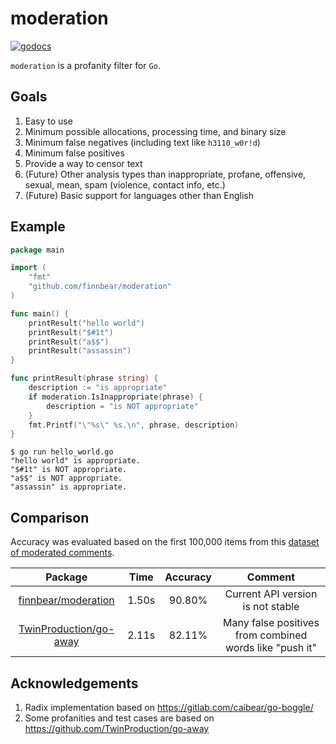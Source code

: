 # moderation

[![godocs](https://godoc.org/github.com/schollz/progressbar?status.svg)](https://godoc.org/github.com/finnbear/moderation)

`moderation` is a profanity filter for `Go`.

## Goals

1. Easy to use
2. Minimum possible allocations, processing time, and binary size
3. Minimum false negatives (including text like `h3110_w0r!d`)
4. Minimum false positives
5. Provide a way to censor text
6. (Future) Other analysis types than inappropriate, profane, offensive, sexual, mean, spam (violence, contact info, etc.)
7. (Future) Basic support for languages other than English

## Example
```go
package main

import (
	"fmt"
	"github.com/finnbear/moderation"
)

func main() {
	printResult("hello world")
	printResult("$#1t")
	printResult("a$$")
	printResult("assassin")
}

func printResult(phrase string) {
	description := "is appropriate"
	if moderation.IsInappropriate(phrase) {
		description = "is NOT appropriate"
	}
	fmt.Printf("\"%s\" %s.\n", phrase, description)
}

```

```console
$ go run hello_world.go
"hello world" is appropriate.
"$#1t" is NOT appropriate.
"a$$" is NOT appropriate.
"assassin" is appropriate.
```

## Comparison
Accuracy was evaluated based on the first 100,000 items from this [dataset of moderated comments](https://raw.githubusercontent.com/vzhou842/profanity-check/master/profanity_check/data/clean_data.csv).

|**Package**|**Time**|**Accuracy**|**Comment**|
|:-----:|:-----:|:-----:|:-----:|
|[finnbear/moderation](https://github.com/finnbear/moderation)|1.50s|90.80%|Current API version is not stable|
|[TwinProduction/go-away](https://github.com/TwinProduction/go-away)|2.11s|82.11%|Many false positives from combined words like "push it"|


## Acknowledgements

1. Radix implementation based on https://gitlab.com/caibear/go-boggle/
2. Some profanities and test cases are based on https://github.com/TwinProduction/go-away
